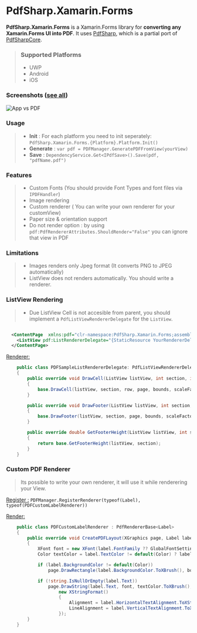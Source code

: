 PdfSharp.Xamarin.Forms
======================

**PdfSharp.Xamarin.Forms** is a Xamarin.Forms library for **converting any Xamarin.Forms UI into PDF**. It uses [PdfSharp](http://www.pdfsharp.net/), which is a partial port of [PdfSharpCore](https://github.com/groege/PdfSharpCore).

> ### Supported Platforms
> - UWP
> - Android
> - iOS


### Screenshots ([see all](https://github.com/akgulebubekir/PDFSharp.Xamarin.Forms/tree/master/Screenshots))
![App vs PDF](https://raw.githubusercontent.com/akgulebubekir/PDFSharp.Xamarin.Forms/master/Screenshots/table.PNG)


### Usage
> - **Init** : For each platform you need to init seperately: `PdfSharp.Xamarin.Forms.{Platform}.Platform.Init()`
> - **Generate** : `var pdf = PDFManager.GeneratePDFFromView(yourView)`
> - **Save** :  `DependencyService.Get<IPdfSave>().Save(pdf, "pdfName.pdf")`


### Features
> - Custom Fonts (You should provide Font Types and font files via `IPDFHandler`)
> - Image rendering
> - Custom renderer ( You can write your own renderer for your customView)
> - Paper size & orientation support
> - Do not render option : by using `pdf:PdfRendererAttributes.ShouldRender="False"` you can ignore that view in PDF


### Limitations
> - Images renders only Jpeg format (It converts PNG to JPEG automatically)
> - ListView does not renders automatically. You should write a renderer.

### ListView Rendering
> - Due ListView Cell is not accesible from parent, you should implement a `PdfListViewRendererDelegate` for the `ListView`.

```xml

  <ContentPage  xmlns:pdf="clr-namespace:PdfSharp.Xamarin.Forms;assembly=PdfSharp.Xamarin.Forms">
  	<ListView pdf:ListRendererDelegate="{StaticResource YourRendererDelegate}" .../>
  </ContentPage>
```

<u>Renderer:</u>
```cs
	public class PDFSampleListRendererDelegate: PdfListViewRendererDelegate
	{
		public override void DrawCell(ListView listView, int section, int row, XGraphics page, XRect bounds, double scaleFactor)
		{
			base.DrawCell(listView, section, row, page, bounds, scaleFactor);
		}

		public override void DrawFooter(ListView listView, int section, XGraphics page, XRect bounds, double scaleFactor)
		{
			base.DrawFooter(listView, section, page, bounds, scaleFactor);
		}

		public override double GetFooterHeight(ListView listView, int section)
		{
			return base.GetFooterHeight(listView, section);
		}
	}
```


### Custom PDF Renderer
> Its possible to write your own renderer, it will use it while renderering your View.

 <u>Register :</u> `PDFManager.RegisterRenderer(typeof(Label), typeof(PDFCustomLabelRenderer))`

<u>Render:</u>

```cs
	public class PDFCustomLabelRenderer : PdfRendererBase<Label>
	{
		public override void CreatePDFLayout(XGraphics page, Label label, XRect bounds, double scaleFactor)
		{
			XFont font = new XFont(label.FontFamily ?? GlobalFontSettings.FontResolver.DefaultFontName, label.FontSize * scaleFactor);
			Color textColor = label.TextColor != default(Color) ? label.TextColor : Color.Black;

			if (label.BackgroundColor != default(Color))
				page.DrawRectangle(label.BackgroundColor.ToXBrush(), bounds);

			if (!string.IsNullOrEmpty(label.Text))
				page.DrawString(label.Text, font, textColor.ToXBrush(), bounds,
					new XStringFormat()
					{
						Alignment = label.HorizontalTextAlignment.ToXStringAlignment(),
						LineAlignment = label.VerticalTextAlignment.ToXLineAlignment(),
					});
		}
	}
```